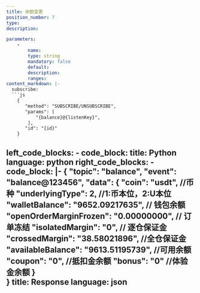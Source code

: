 ```yaml
---
title: 余额变更
position_number: 7
type:
description: 

parameters:
    -
        name:
        type: string
        mandatory: false
        default:
        description:
        ranges:
content_markdown: |-
  subscribe:
  ```js
    {
       "method": "SUBSCRIBE/UNSUBSCRIBE",
       "params": [
           "{balance}@{listenKey}",
        ],
       "id": "{id}"
    }
  ```

left_code_blocks:
    -
        code_block:
        title: Python
        language: python
right_code_blocks:
    -
        code_block: |-
            {
                "topic": "balance", 
                "event": "balance@123456", 
                "data": {
                            "coin": "usdt",                        //币种
                            "underlyingType": 2,                   //1:币本位，2:U本位
                            "walletBalance": "9652.09217635",      // 钱包余额
                            "openOrderMarginFrozen": "0.00000000", // 订单冻结
                            "isolatedMargin": "0",                 // 逐仓保证金
                            "crossedMargin": "38.58021896",        //全仓保证金
                            "availableBalance": "9613.51195739",   //可用余额
                            "coupon": "0",                         //抵扣金余额
                            "bonus": "0"                           //体验金余额
                   }  
            }
        title: Response
        language: json
---
```

